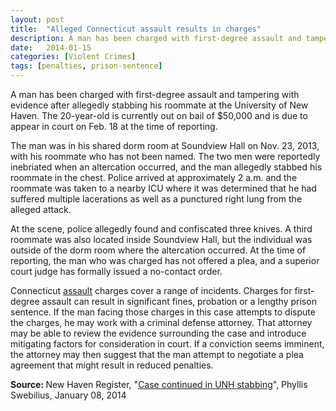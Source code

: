 ```yaml
---
layout: post
title:  "Alleged Connecticut assault results in charges"
description: A man has been charged with first-degree assault and tampering with evidence after allegedly stabbing his roommate at the University of New Haven. The 20-year-old is currently out on bail of $50,000 and is due to appear in court on Feb. 18 at the time of reporting.
date:   2014-01-15
categories: [Violent Crimes] 
tags: [penalties, prison-sentence]
---
```



<p>A man has been charged with first-degree assault and tampering with evidence after allegedly stabbing his roommate at the University of New Haven. The 20-year-old is currently out on bail of $50,000 and is due to appear in court on Feb. 18 at the time of reporting. </p><p>The man was in his shared dorm room at Soundview Hall on Nov. 23, 2013, with his roommate who has not been named. The two men were reportedly inebriated when an altercation occurred, and the man allegedly stabbed his roommate in the chest. Police arrived at approximately 2 a.m. and the roommate was taken to a nearby ICU where it was determined that he had suffered multiple lacerations as well as a punctured right lung from the alleged attack. </p> <p>At the scene, police allegedly found and confiscated three knives. A third roommate was also located inside Soundview Hall, but the individual was outside of the dorm room where the altercation occurred. At the time of reporting, the man who was charged has not offered a plea, and a superior court judge has formally issued a no-contact order. </p><p>Connecticut <a href="/Violent-Crimes/Violent-Crimes.html">assault</a> charges cover a range of incidents. Charges for first-degree assault can result in significant fines, probation or a lengthy prison sentence. If the man facing those charges in this case attempts to dispute the charges, he may work with a criminal defense attorney. That attorney may be able to review the evidence surrounding the case and introduce mitigating factors for consideration in court. If a conviction seems imminent, the attorney may then suggest that the man attempt to negotiate a plea agreement that might result in reduced penalties.</p> <p> <b>Source:&nbsp;</b>New Haven Register, "<a href="http://www.nhregister.com/general-news/20140108/case-continued-in-unh-stabbing" target="_blank">Case continued in UNH stabbing</a>", Phyllis Swebilius, January 08, 2014</p>